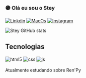 

### 🟣 Olá eu sou o Stey
[![Linkdin](https://img.shields.io/badge/LinkedIn-A020F0?style=for-the-badge&logo=linkedin&logoColor=white)](#)
[![MacOs](https://img.shields.io/badge/mac%20os-A020F0?style=for-the-badge&logo=apple&logoColor=white)](#)
[![Instagram](https://img.shields.io/badge/Instagram-A020F0?style=for-the-badge&logo=instagram&logoColor=white)](#)

![Stey GitHub stats](https://github-readme-stats.vercel.app/api?username=Steylon&show_icons=true&theme=tokyonight)

## Tecnologias

<div>
  <img  align="center" src="https://img.shields.io/badge/HTML5-A020F0?style=for-the-badge&logo=html5&logoColor=ffffff" alt="html5">
   <img  align="center" src="https://img.shields.io/badge/CSS3-A020F0?style=for-the-badge&logo=css3&logoColor=ffffff" alt="css">
    <img  align="center" src="https://img.shields.io/badge/JavaScript-A020F0?style=for-the-badge&logo=javascript&logoColor=ffffff" alt="js">
</div>
<br>
Atualmente estudando sobre Ren'Py
<br>

